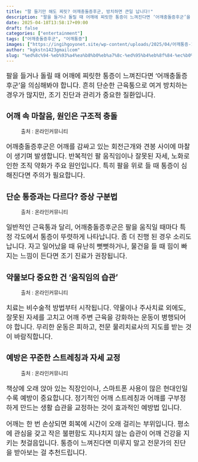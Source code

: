 ```yaml
---
title: "팔 들기만 해도 찌릿? 어깨충돌증후군, 방치하면 큰일 납니다!"
description: "팔을 들거나 돌릴 때 어깨에 찌릿한 통증이 느껴진다면 ‘어깨충돌증후군’을 의심해봐야 합니다. 흔히 단순한 근육통으로 여겨 방치하는 경우가 많지만, 조기 진단과 관리가 중요한 질환입니다."
date: 2025-04-18T13:58:17+09:00
draft: false
categories: ["entertainment"]
tags: ["어깨충돌증후군", "어깨통증"]
images: ["https://ingihgoyonet.site/wp-content/uploads/2025/04/어깨통증-1024x683.png", "https://ingihgoyonet.site/wp-content/uploads/2025/04/어깨충돌증후군.png", "https://ingihgoyonet.site/wp-content/uploads/2025/04/어깨건강-1024x683.jpg", "https://ingihgoyonet.site/wp-content/uploads/2025/04/어깨자세교정-1024x683.jpg"]
author: "kgkstn1423gmailcom"
slug: "%ed%8c%94-%eb%93%a4%ea%b8%b0%eb%a7%8c-%ed%95%b4%eb%8f%84-%ec%b0%8c%eb%a6%bf-%ec%96%b4%ea%b9%a8%ec%b6%a9%eb%8f%8c%ec%a6%9d%ed%9b%84%ea%b5%b0-%eb%b0%a9%ec%b9%98%ed%95%98%eb%a9%b4-%ed%81%b0%ec%9d%bc"
---
```


<p style="font-size:18px">팔을 들거나 돌릴 때 어깨에 찌릿한 통증이 느껴진다면 ‘어깨충돌증후군’을 의심해봐야 합니다. 흔히 단순한 근육통으로 여겨 방치하는 경우가 많지만, 조기 진단과 관리가 중요한 질환입니다.</p> <h2 >어깨 속 마찰음, 원인은 구조적 충돌</h2> <figure ><img src="https://ingihgoyonet.site/wp-content/uploads/2025/04/어깨통증-1024x683.png" alt="" style="aspect-ratio:16/9;object-fit:cover"/><figcaption >출처 : 온라인커뮤니티</figcaption></figure> <p style="font-size:18px">어깨충돌증후군은 어깨를 감싸고 있는 회전근개와 견봉 사이에 마찰이 생기며 발생합니다. 반복적인 팔 움직임이나 잘못된 자세, 노화로 인한 조직 약화가 주요 원인입니다. 특히 팔을 위로 들 때 통증이 심해진다면 주의가 필요합니다.</p> <h2 >단순 통증과는 다르다? 증상 구분법</h2> <figure ><img src="https://ingihgoyonet.site/wp-content/uploads/2025/04/어깨충돌증후군.png" alt="" style="aspect-ratio:16/9;object-fit:cover"/><figcaption >출처 : 온라인커뮤니티</figcaption></figure> <p style="font-size:18px">일반적인 근육통과 달리, 어깨충돌증후군은 팔을 움직일 때마다 특정 각도에서 통증이 뚜렷하게 나타납니다. 좀 더 진행 된 경우 소리도 납니다. 자고 일어났을 때 유난히 뻣뻣하거나, 물건을 들 때 힘이 빠지는 느낌이 든다면 조기 진료가 권장됩니다.</p> <h2 >약물보다 중요한 건 ‘움직임의 습관’</h2> <figure ><img src="https://ingihgoyonet.site/wp-content/uploads/2025/04/어깨건강-1024x683.jpg" alt="" style="aspect-ratio:16/9;object-fit:cover"/><figcaption >출처 : 온라인커뮤니티</figcaption></figure> <p style="font-size:18px">치료는 비수술적 방법부터 시작됩니다. 약물이나 주사치료 외에도, 잘못된 자세를 고치고 어깨 주변 근육을 강화하는 운동이 병행되어야 합니다. 무리한 운동은 피하고, 전문 물리치료사의 지도를 받는 것이 바람직합니다.</p> <h2 >예방은 꾸준한 스트레칭과 자세 교정</h2> <figure ><img src="https://ingihgoyonet.site/wp-content/uploads/2025/04/어깨자세교정-1024x683.jpg" alt="" style="aspect-ratio:16/9;object-fit:cover"/><figcaption >출처 : 온라인커뮤니티</figcaption></figure> <p style="font-size:18px">책상에 오래 앉아 있는 직장인이나, 스마트폰 사용이 많은 현대인일수록 예방이 중요합니다. 정기적인 어깨 스트레칭과 어깨를 구부정하게 만드는 생활 습관을 교정하는 것이 효과적인 예방법 입니다.</p> <p style="font-size:18px">어깨는 한 번 손상되면 회복에 시간이 오래 걸리는 부위입니다. 평소에 관심을 갖고 작은 불편함도 지나치지 않는 습관이 어깨 건강을 지키는 첫걸음입니다. 통증이 느껴진다면 미루지 말고 전문가의 진단을 받아보는 걸 추천드립니다.</p>